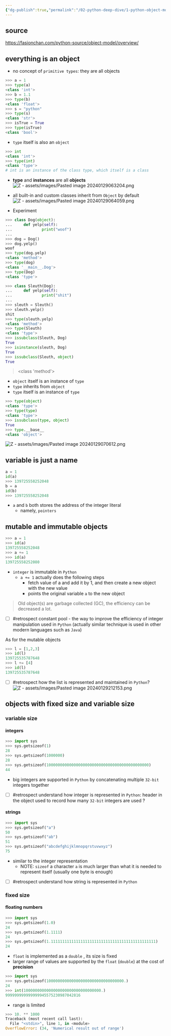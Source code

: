 ```yaml
---
{"dg-publish":true,"permalink":"/02-python-deep-dive/1-python-object-model/","noteIcon":"","created":"2024-01-29T06:21:34.847+01:00","updated":"2024-01-29T21:50:17.826+01:00"}
---
```


## source
https://fasionchan.com/python-source/object-model/overview/

## everything is an object
- no concept of `primitive types`: they are all objects
```Python
>>> a = 1
>>> type(a)
<class 'int'>
>>> b = 1.1
>>> type(b)
<class 'float'>
>>> s = "python"
>>> type(s)
<class 'str'>
>>> isTrue = True
>>> type(isTrue)
<class 'bool'>
```
- `type` itself is also an `object`
```Python
>>> int
<class 'int'>
>>> type(int)
<class 'type'>
# int is an instance of the class type, which itself is a class
```
- **type** and **instances** are all **objects** 
![Z - assets/images/Pasted image 20240129063204.png](/img/user/Z%20-%20assets/images/Pasted%20image%2020240129063204.png)
- all built-in and custom classes inherit from `Object` by default
![Z - assets/images/Pasted image 20240129064059.png](/img/user/Z%20-%20assets/images/Pasted%20image%2020240129064059.png)

- Experiment
```Python
>>> class Dog(object):
...     def yelp(self):
...             print("woof")
...
>>> dog = Dog()
>>> dog.yelp()
woof
>>> type(dog.yelp)
<class 'method'>
>>> type(dog)
<class '__main__.Dog'>
>>> type(Dog)
<class 'type'>

>>> class Sleuth(Dog):
...     def yelp(self):
...             print("shit")
...
>>> sleuth = Sleuth()
>>> sleuth.yelp()
shit
>>> type(sleuth.yelp)
<class 'method'>
>>> type(Sleuth)
<class 'type'>
>>> issubclass(Sleuth, Dog)
True
>>> isinstance(sleuth, Dog)
True
>>> issubclass(Sleuth, object)
True
```
> <class 'method'>

- `object` itself is an instance of `type`
- `type` inherits from `object`
- `type` itself is an instance of `type`
```Python
>>> type(object)
<class 'type'>
>>> type(type)
<class 'type'>
>>> issubclass(type, object)
True
>>> type.__base__
<class 'object'>
```
![Z - assets/images/Pasted image 20240129070612.png](/img/user/Z%20-%20assets/images/Pasted%20image%2020240129070612.png)

## variable is just a name
```Python
a = 1
id(a)
>>> 139725558252048
b = a
id(b)
>>> 139725558252048
```
- `a` and `b` both stores the address of the integer literal
	- namely, `pointers` 

## mutable and immutable objects
```Python
>>> a = 1
>>> id(a)
139725558252048
>>> a += 1
>>> id(a)
139725558252080
```
- `integer` is immutable in `Python`
	- `a += 1` actually does the following steps
		- fetch value of a and add it by 1, and then create a new object with the new value
		- points the original variable `a` to the new object

> Old object(s) are garbage collected (GC), the efficiency can be decreased a lot.

- [ ] #retrospect constant pool - the way to improve the efficiency of integer manipulation used in `Python` (actually similar technique is used in other modern languages such as `Java`)

As for the mutable objects
```Python
>>> l = [1,2,3]
>>> id(l)
139725535787648
>>> l += [4]
>>> id(l)
139725535787648
```
- [ ] #retrospect how the list is represented and maintained in `Python`?
![Z - assets/images/Pasted image 20240129212153.png](/img/user/Z%20-%20assets/images/Pasted%20image%2020240129212153.png)

## objects with fixed size and variable size

### variable size
#### integers
```Python
>>> import sys
>>> sys.getsizeof(1)
28
>>> sys.getsizeof(1000000)
28
>>> sys.getsizeof(100000000000000000000000000000000000000000000)
44
```
- big integers are supported in `Python` by concatenating  multiple `32-bit` integers together
- [ ] #retrospect understand how integer is represented in `Python`: header in the object used to record how many `32-bit` integers  are used ?
#### strings
```Python
>>> import sys
>>> sys.getsizeof("a")
50
>>> sys.getsizeof("ab")
51
>>> sys.getsizeof("abcdefghijklmnopqrstuvwxyz")
75
```
- similar to the integer representation
	- NOTE: `sizeof` a character `a` is much larger than what it is needed to represent itself (usually one byte is enough)
- [ ] #retrospect understand how string is represented in `Python`

### fixed size
#### floating numbers
```Python
>>> import sys
>>> sys.getsizeof(1.0)
24
>>> sys.getsizeof(1.1111)
24
>>> sys.getsizeof(1.1111111111111111111111111111111111111111111111)
24
```
- `float` is implemented as a `double` , its size is fixed
- larger range of values are supported by the `float` (`double`) at the cost of **precision**
```Python
>>> import sys
>>> sys.getsizeof(1000000000000000000000000000000000.)
24
>>> int(1000000000000000000000000000000000.)
999999999999999945575230987042816
```
- range is limited
```Python
>>> 10. ** 1000
Traceback (most recent call last):
  File "<stdin>", line 1, in <module>
OverflowError: (34, 'Numerical result out of range')
```
